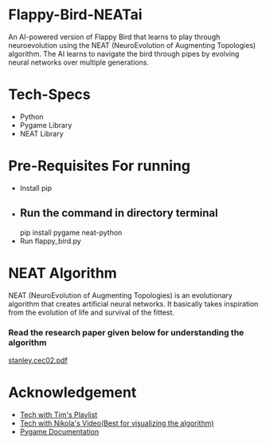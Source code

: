 # Flappy-Bird-NEATai

An AI-powered version of Flappy Bird that learns to play through neuroevolution using the NEAT (NeuroEvolution of Augmenting Topologies) algorithm. The AI learns to navigate the bird through pipes by evolving neural networks over multiple generations.

# Tech-Specs
- Python
- Pygame Library
- NEAT Library

# Pre-Requisites For running

- Install pip
- ## Run the command in directory terminal
   pip install pygame neat-python
- Run flappy_bird.py

# NEAT Algorithm

NEAT (NeuroEvolution of Augmenting Topologies) is an evolutionary algorithm that creates artificial neural networks. It basically takes inspiration from the evolution of life and survival of the fittest.

### Read the research paper given below for understanding the algorithm
[stanley.cec02.pdf](https://github.com/user-attachments/files/18415585/stanley.cec02.pdf)

# Acknowledgement
- [Tech with Tim's Playlist](https://www.youtube.com/watch?v=MMxFDaIOHsE&list=PLzMcBGfZo4-lwGZWXz5Qgta_YNX3_vLS2)
- [Tech with Nikola's Video(Best for visualizing the algorithm)](https://youtu.be/lAjcH-hCusg?si=ixlOyQs8uXCyEa0o)
- [Pygame Documentation](https://www.pygame.org/docs/)

